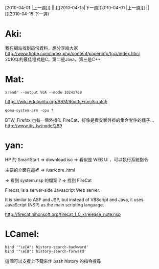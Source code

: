 [2010-04-01 |上一週]]] || [[[2010-04-15|下一週](2010-04-01 |上一週]]] || [[[2010-04-15|下一週)




# Aki:

我在網站找到這份資料，想分享給大家
<http://www.tiobe.com/index.php/content/paperinfo/tpci/index.html>  
2010年的最佳程式是C，第二是Java，第三是C++

# Mat:


    xrandr --output VGA --mode 1024x768


<https://wiki.edubuntu.org/ARM/RootfsFromScratch>  


    qemu-system-arm -cpu ?


BTW, Firefox 也有一個外掛叫 FireCat，好像是資安類外掛的集合套件的樣子...
<http://www.itis.tw/node/289>  

# yan:

HP 的 SmartStart
=> download iso
=> 看似是 WEB UI ，可以執行系統指令

主要的介面在這裡 => /usr/core_html

=> 看到 system.nsp 的檔案 ?
=> 找到 FireCat

Firecat,  is a server-side Javascript Web server.

It is similar to ASP and JSP, but instead of VBScript and Java, it uses JavaScript (NSP) as the main scripting language.

<http://firecat.nihonsoft.org/firecat_1_0_x/release_note.nsp>  

# LCamel:


    bind '"\e[A": history-search-backward'
    bind '"\e[B": history-search-forward'

這個可以支援上下鍵來作 bash history 的指令搜尋